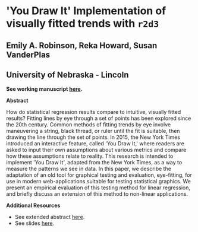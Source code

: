 # 'You Draw It' Implementation of visually fitted trends with `r2d3`
## Emily A. Robinson, Reka Howard, Susan VanderPlas
## University of Nebraska - Lincoln

**See working manuscript [here](https://earobinson95.github.io/sdss-2022-you-draw-it-manuscript/2022-sdss-you-draw-it-manuscript.pdf).**

**Abstract** 

How do statistical regression results compare to intuitive, visually fitted results? Fitting lines by eye through a set of points has been explored since the 20th century. Common methods of fitting trends by eye involve maneuvering a string, black thread, or ruler until the fit is suitable, then drawing the line through the set of points. In 2015, the New York Times introduced an interactive feature, called 'You Draw It,' where readers are asked to input their own assumptions about various metrics and compare how these assumptions relate to reality. This research is intended to implement 'You Draw It', adapted from the New York Times, as a way to measure the patterns we see in data. In this paper, we describe the adaptation of an old tool for graphical testing and evaluation, eye-fitting, for use in modern web-applications suitable for testing statistical graphics. We present an empirical evaluation of this testing method for linear regression, and briefly discuss an extension of this method to non-linear applications.

**Additional Resources**

+ See extended abstract [here](https://srvanderplas.github.io/Perception-of-Log-Scales/manuscripts/sdss-2022-extended-abstract/2022-sdss-extended-abstract.pdf).
+ See slides [here](https://earobinson95.github.io/presentations/Conferences/2022-SDSS/index.html#1).
